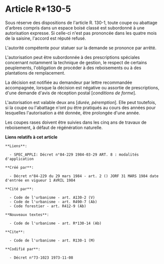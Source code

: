 # Article R*130-5

Sous réserve des dispositions de l'article R. 130-1, toute coupe ou abattage d'arbres compris dans un espace boisé classé est
subordonné à une autorisation expresse. Si celle-ci n'est pas prononcée dans les quatre mois de la saisine, l'accord est
réputé refusé.

L'autorité compétente pour statuer sur la demande se prononce par arrêté.

L'autorisation peut être subordonnée à des prescriptions spéciales concernant notamment la technique de gestion, le respect
de certains peuplements, l'obligation de procéder à des reboisements ou à des plantations de remplacement.

La décision est notifiée au demandeur par lettre recommandée accompagnée, lorsque la décision est négative ou assortie de
prescriptions, d'une demande d'avis de réception postal [*conditions de forme*].

L'autorisation est valable deux ans [*durée, péremption*]. Elle peut toutefois, si la coupe ou l'abattage n'ont pu être
pratiqués au cours des années pour lesquelles l'autorisation a été donnée, être prolongée d'une année.

Les coupes rases doivent être suivies dans les cinq ans de travaux de reboisement, à défaut de régénération naturelle.

**Liens relatifs à cet article**

	**Liens**:

	  - SPEC_APPLI: Décret n°84-229 1984-03-29 ART. 8 : modalités d'application

	**Créé par**:

	  - Décret n°84-229 du 29 mars 1984 - art. 2 () JORF 31 MARS 1984 date d'entrée en vigueur 1 AVRIL 1984

	**Cité par**:

	  - Code de l'urbanisme - art. A130-2 (V)
	  - Code de l'urbanisme - art. R490-7 (Ab)
	  - Code forestier - art. R412-9 (Ab)

	**Nouveaux textes**:

	  - Code de l'urbanisme - art. R*130-14 (Ab)

	**Cite**:

	  - Code de l'urbanisme - art. R130-1 (M)

	**Codifié par**:

	  - Décret n°73-1023 1973-11-08
